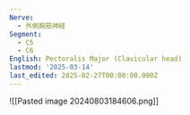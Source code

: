 ```yaml
---
Nerve:
  - 外側胸筋神経
Segment:
  - C5
  - C6
English: Pectoralis Major (Clavicular head)
lastmod: '2025-03-14'
last_edited: 2025-02-27T00:00:00.000Z
---
```


![[Pasted image 20240803184606.png]]
